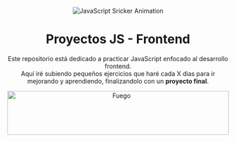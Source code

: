 <p align="center">
  <img src="https://i.giphy.com/ln7z2eWriiQAllfVcn.webp" alt="JavaScript Sricker Animation" width: 500px>
</p>

<h1 align="center">Proyectos JS - Frontend</h1>

<p align="center">
Este repositorio está dedicado a practicar JavaScript enfocado al desarrollo frontend.<br>
Aquí iré subiendo pequeños ejercicios que haré cada X dias para ir mejorando y aprendiendo, finalizandolo con un <b>proyecto final</b>.
</p>

<p align="center">
    <img src="https://www.gifsanimados.org/data/media/90/fuego-imagen-animada-0419.gif" alt="Fuego" width="100%" height="100"><br>
</p>
